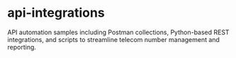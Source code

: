 # api-integrations
API automation samples including Postman collections, Python-based REST integrations, and scripts to streamline telecom number management and reporting.
